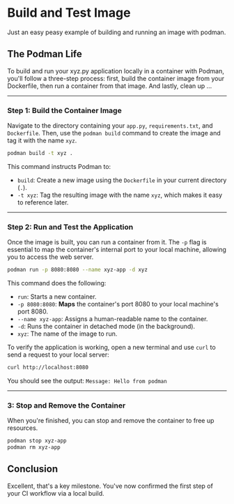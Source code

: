 # Build and Test Image

Just an easy peasy example of building and running an image with podman.

## The Podman Life

To build and run your xyz.py application locally in a container with Podman, you'll follow a three-step process: first, build the container image from your Dockerfile, then run a container from that image.  And lastly, clean up ...

-----

### Step 1: Build the Container Image

Navigate to the directory containing your `app.py`, `requirements.txt`, and `Dockerfile`. Then, use the `podman build` command to create the image and tag it with the name `xyz`.

```bash
podman build -t xyz .
```

This command instructs Podman to:

  * `build`: Create a new image using the `Dockerfile` in your current directory (`.`).
  * `-t xyz`: Tag the resulting image with the name `xyz`, which makes it easy to reference later.

-----

### Step 2: Run and Test the Application

Once the image is built, you can run a container from it. The `-p` flag is essential to map the container's internal port to your local machine, allowing you to access the web server.

```bash
podman run -p 8080:8080 --name xyz-app -d xyz
```

This command does the following:

  * `run`: Starts a new container.
  * `-p 8080:8080`: **Maps** the container's port 8080 to your local machine's port 8080.
  * `--name xyz-app`: Assigns a human-readable name to the container.
  * `-d`: Runs the container in detached mode (in the background).
  * `xyz`: The name of the image to run.

To verify the application is working, open a new terminal and use `curl` to send a request to your local server:

```bash
curl http://localhost:8080
```

You should see the output: `Message: Hello from podman`

-----

### 3: Stop and Remove the Container

When you're finished, you can stop and remove the container to free up resources.

```bash
podman stop xyz-app
podman rm xyz-app
```

## Conclusion

Excellent, that's a key milestone. You've now confirmed the first step of your CI workflow via a local build.
